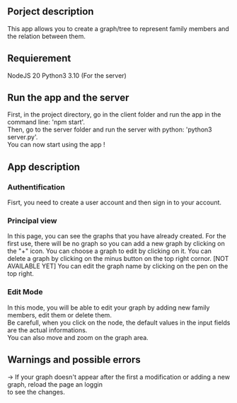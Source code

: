 <h2>Porject description</h2>
This app allows you to create a graph/tree to represent family members and the relation between them.

<h2>Requierement</h2>
NodeJS 20 
Python3 3.10 (For the server)

<h2>Run the app and the server</h2>
<p>
  First, in the project directory, go in the client folder and run the app in the command line: 'npm start'.<br/>
  Then, go to the server folder and run the server with python: 'python3 server.py'.<br/>
  You can now start using the app !
</p>

<h2>App description</h2>

<h3> Authentification </h3>
  <p>Fisrt, you need to create a user account and then sign in to your account.</p>

<h3>Principal view</h3>
  <p>
    In this page, you can see the graphs that you have already created. For the first use, there will be no graph so
    you can add a new graph by clicking on the "+" icon. You can choose a graph to edit by clicking on it.
    You can delete a graph by clicking on the minus button on the top right cornor.
    [NOT AVAILABLE YET] You can edit the graph name by clicking on the pen on the top right.
  </p>

<h3>Edit Mode</h3>
<p>In this mode, you will be able to edit your graph by adding new family members, edit them or delete them.<br/>
  Be carefull, when you click on the node, the default values in the input fields are the actual informations.<br/>
  You can also move and zoom on the graph area.</p>

<h2>Warnings and possible errors</h2>
-> If your graph doesn't appear after the first a modification or adding a new graph, reload the page an loggin<br/>
 to see the changes.
